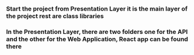 ### Start the project from Presentation Layer it is the main layer of the project rest are class libraries
### In the Presentation Layer, there are two folders one for the API and the other for the Web Application, React app can be found there